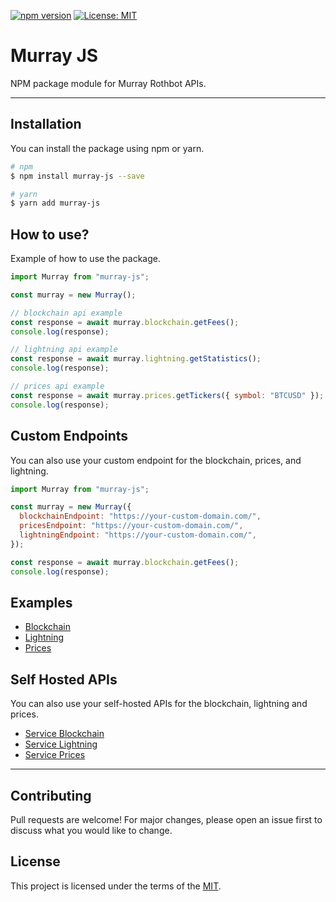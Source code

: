 [![npm version](https://img.shields.io/npm/v/murray-js.svg?style=flat-square)](https://www.npmjs.org/package/murray-js)
[![License: MIT](https://img.shields.io/badge/License-MIT-yellow.svg?style=flat-square)](https://opensource.org/licenses/MIT)

# Murray JS

NPM package module for Murray Rothbot APIs.

---

## Installation

You can install the package using npm or yarn.

```bash
# npm
$ npm install murray-js --save

# yarn
$ yarn add murray-js
```

## How to use?

Example of how to use the package.

```js
import Murray from "murray-js";

const murray = new Murray();

// blockchain api example
const response = await murray.blockchain.getFees();
console.log(response);

// lightning api example
const response = await murray.lightning.getStatistics();
console.log(response);

// prices api example
const response = await murray.prices.getTickers({ symbol: "BTCUSD" });
console.log(response);
```

## Custom Endpoints

You can also use your custom endpoint for the blockchain, prices, and lightning.

```js
import Murray from "murray-js";

const murray = new Murray({
  blockchainEndpoint: "https://your-custom-domain.com/",
  pricesEndpoint: "https://your-custom-domain.com/",
  lightningEndpoint: "https://your-custom-domain.com/",
});

const response = await murray.blockchain.getFees();
console.log(response);
```

## Examples

- [Blockchain](./examples/blockchain.ts)
- [Lightning](./examples/lightning.ts)
- [Prices](./examples/prices.ts)

## Self Hosted APIs

You can also use your self-hosted APIs for the blockchain, lightning and prices.

- [Service Blockchain](https://github.com/Murray-Rothbot/service-blockchain)
- [Service Lightning](https://github.com/Murray-Rothbot/service-lightning)
- [Service Prices](https://github.com/Murray-Rothbot/service-prices)

---

## Contributing

Pull requests are welcome! For major changes, please open an issue first to discuss what you would like to change.

## License

This project is licensed under the terms of the [MIT](./LICENSE).
